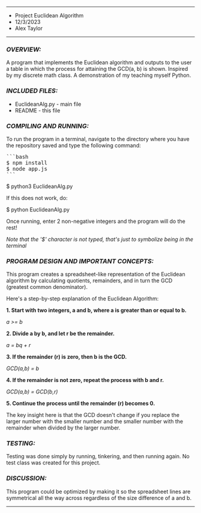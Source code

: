 ****************
* Project Euclidean Algorithm
* 12/3/2023
* Alex Taylor
**************** 

### ***OVERVIEW:***

A program that implements the Euclidean algorithm and outputs to the user a table in which the process for attaining the GCD(a, b) is shown. Inspired by my discrete math class. A demonstration of my teaching myself Python. 

### ***INCLUDED FILES:***

 * EuclideanAlg.py - main file
 * README - this file


### ***COMPILING AND RUNNING:***
To run the program in a terminal, navigate to the directory where you have the repository saved and type the following command:

<pre>
```bash
$ npm install
$ node app.js
```
</pre>

$ python3 EuclideanAlg.py

If this does not work, do:

$ python EuclideanAlg.py

Once running, enter 2 non-negative integers and the program will do the rest!

*Note that the '$' character is not typed, that's just to symbolize being in the terminal*

### ***PROGRAM DESIGN AND IMPORTANT CONCEPTS:***
This program creates a spreadsheet-like representation of the Euclidean algorithm by calculating quotients, remainders, and in turn the GCD (greatest common denominator).

Here's a step-by-step explanation of the Euclidean Algorithm:

**1. Start with two integers, a and b, where a is greater than or equal to b.**

   *a >= b*
   
**2. Divide a by b, and let r be the remainder.**

   *a = bq + r*
   
**3. If the remainder (r) is zero, then b is the GCD.**

   *GCD(a,b) = b*
   
**4. If the remainder is not zero, repeat the process with b and r.**

   *GCD(a,b) = GCD(b,r)*
   
**5. Continue the process until the remainder (r) becomes 0.**

The key insight here is that the GCD doesn't change if you replace the larger number with the smaller number and the smaller number with the remainder when divided by the larger number.

### ***TESTING:***
Testing was done simply by running, tinkering, and then running again. No test class was created for this project.


### ***DISCUSSION:***
This program could be optimized by making it so the spreadsheet lines are symmetrical all the way across regardless of the size difference of a and b.

----------------------------------------------------------------------------
